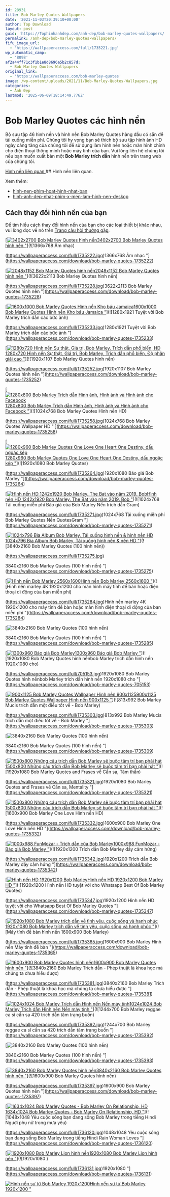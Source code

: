 ```yaml
---
id: 28931
title: Bob Marley Quotes Wallpapers
date: '2021-11-03T20:39:10+00:00'
author: Top Download
layout: post
guid: 'https://Tophinhanhdep.com/anh-dep/bob-marley-quotes-wallpapers/'
permalink: /anh-dep/bob-marley-quotes-wallpapers/
fifu_image_url:
  - 'https://wallpaperaccess.com/full/1735221.jpg'
wp_automatic_camp:
  - '8098'
af2a44ff71c3f1b1e8d8696a5b2c857d:
  - Bob Marley Quotes Wallpapers
original_link:
  - 'https://wallpaperaccess.com/bob-marley-quotes'
image: /wp-content/uploads/2021/11/Bob-Marley-Quotes-Wallpapers.jpg
categories:
  - Ảnh Đẹp
lastmod: '2025-06-09T18:14:49.776Z'
---
```

# Bob Marley Quotes các hình nền

Bộ sưu tập 46 hình nền và hình nền Bob Marley Quotes hàng đầu có sẵn để tải xuống miễn phí. Chúng tôi hy vọng bạn sẽ thích bộ sưu tập hình ảnh HD ngày càng tăng của chúng tôi để sử dụng làm hình nền hoặc màn hình chính cho điện thoại thông minh hoặc máy tính của bạn. Vui lòng liên hệ chúng tôi nếu bạn muốn xuất bản một **Bob Marley trích dẫn** hình nền trên trang web của chúng tôi.

[Hình nền liên quan ](#related) ## Hình nền liên quan.

   
 Xem thêm:

   
- [hinh-nen-phim-hoat-hinh-nhat-ban](https://tophinhanhdep.com/anh-anime/hinh-nen-phim-hoat-hinh-nhat-ban/)
- [hinh-anh-dep-nhat-phim-x-men-lam-hinh-nen-deskop](https://tophinhanhdep.com/anh-dep/hinh-anh-dep-nhat-phim-x-men-lam-hinh-nen-deskop/)

## Cách thay đổi hình nền của bạn

Để tìm hiểu cách thay đổi hình nền của bạn cho các loại thiết bị khác nhau, vui lòng đọc về nó trên [Trang câu hỏi thường gặp](https://tophinhanhdep.com/faq/).

  
[[![3402x2700 Bob Marley Quotes hình nền](https://wallpaperaccess.com/full/1735221.jpg)3402x2700 Bob Marley Quotes hình nền "](https://wallpaperaccess.com/download/bob-marley-quotes-1735221)](![1366x768 Âm nhạc)

(https://wallpaperaccess.com/full/1735222.jpg)1366x768 Âm nhạc "](https://wallpaperaccess.com/download/bob-marley-quotes-1735222)

[[![2048x1152 Bob Marley Quotes hình nền](https://wallpaperaccess.com/full/705057.jpg)2048x1152 Bob Marley Quotes hình nền "](https://wallpaperaccess.com/download/bob-marley-quotes-705057)](![3622x2113 Bob Marley Quotes hình nền)

(https://wallpaperaccess.com/full/1735228.jpg)3622x2113 Bob Marley Quotes hình nền "](https://wallpaperaccess.com/download/bob-marley-quotes-1735228)

[[![1600x1000 Bob Marley Quotes Hình nền Kho báu Jamaica](https://wallpaperaccess.com/full/1735229.jpg)1600x1000 Bob Marley Quotes Hình nền Kho báu Jamaica "](https://wallpaperaccess.com/download/bob-marley-quotes-1735229)](![1280x1921 Tuyệt vời Bob Marley trích dẫn các bức ảnh)

(https://wallpaperaccess.com/full/1735233.jpg)1280x1921 Tuyệt vời Bob Marley trích dẫn các bức ảnh "](https://wallpaperaccess.com/download/bob-marley-quotes-1735233)

[[![1280x720 Hình nền Sự thật, Giá trị, Bob Marley, Trích dẫn phổ biến, HD](https://wallpaperaccess.com/full/1735249.jpg)1280x720 Hình nền Sự thật, Giá trị, Bob Marley, Trích dẫn phổ biến, Độ phân giải cao "](https://wallpaperaccess.com/download/bob-marley-quotes-1735249)](![1920x1107 Bob Marley Quotes hình nền)

(https://wallpaperaccess.com/full/1735252.jpg)1920x1107 Bob Marley Quotes hình nền "](https://wallpaperaccess.com/download/bob-marley-quotes-1735252)

[[![1280x800 Bob Marley Trích dẫn Hình ảnh, Hình ảnh và Hình ảnh cho Facebook](https://wallpaperaccess.com/full/1735255.jpg)1280x800 Bob Marley Trích dẫn Hình ảnh, Hình ảnh và Hình ảnh cho Facebook "](https://wallpaperaccess.com/download/bob-marley-quotes-1735255)](![1024x768 Bob Marley Quotes Hình nền HD)

(https://wallpaperaccess.com/full/1735258.jpg)1024x768 Bob Marley Quotes Wallpaper HD " ](https://wallpaperaccess.com/download/bob-marley-quotes-1735258)

[[![1280x960 Bob Marley Quotes One Love One Heart One Destiny.  dấu ngoặc kép](https://wallpaperaccess.com/full/1735259.jpg)1280x960 Bob Marley Quotes One Love One Heart One Destiny. dấu ngoặc kép "](https://wallpaperaccess.com/download/bob-marley-quotes-1735259)](![1920x1080 Bob Marley Quotes)

(https://wallpaperaccess.com/full/1735264.jpg)1920x1080 Báo giá Bob Marley "](https://wallpaperaccess.com/download/bob-marley-quotes-1735264)

[[![Hình nền HD 1242x1920 Bob Marley.  The Bat vào năm 2019. Bob](https://wallpaperaccess.com/full/1735267.jpg)Hình nền HD 1242x1920 Bob Marley. The Bat vào năm 2019. Bob "](https://wallpaperaccess.com/download/bob-marley-quotes-1735267)](![1024x768 Tải xuống miễn phí Báo giá của Bob Marley Nền trích dẫn Gram)

(https://wallpaperaccess.com/full/1735271.jpg)1024x768 Tải xuống miễn phí Bob Marley Quotes Nền QuotesGram "](https://wallpaperaccess.com/download/bob-marley-quotes-1735271)

[[![1024x796 Bìa Album Bob Marley, Tải xuống hình nền & hình nền HD](https://wallpaperaccess.com/full/1735274.jpg)1024x796 Bìa Album Bob Marley, Tải xuống hình nền &amp; nền HD "](https://wallpaperaccess.com/download/bob-marley-quotes-1735274)](![3840x2160 Bob Marley Quotes (100 hình nền))

(https://wallpaperaccess.com/full/1735275.jpg)

3840x2160 Bob Marley Quotes (100 hình nền) "](https://wallpaperaccess.com/download/bob-marley-quotes-1735275)

[[![Hình nền Bob Marley 2560x1600](https://wallpaperaccess.com/full/1735281.jpg)Hình nền Bob Marley 2560x1600 "](https://wallpaperaccess.com/download/bob-marley-quotes-1735281)](![Hình nền marley 4K 1920x1200 cho màn hình máy tính để bàn hoặc điện thoại di động của bạn miễn phí)

(https://wallpaperaccess.com/full/1735284.jpg)Hình nền marley 4K 1920x1200 cho máy tính để bàn hoặc màn hình điện thoại di động của bạn miễn phí "](https://wallpaperaccess.com/download/bob-marley-quotes-1735284)

[![3840x2160 Bob Marley Quotes (100 hình nền)](https://wallpaperaccess.com/full/1735285.jpg)

3840x2160 Bob Marley Quotes (100 hình nền) "](https://wallpaperaccess.com/download/bob-marley-quotes-1735285)

[[![1300x960 Báo giá Bob Marley](https://wallpaperaccess.com/full/1735296.jpg)1300x960 Báo giá Bob Marley "](https://wallpaperaccess.com/download/bob-marley-quotes-1735296)](![1920x1080 Bob Marley Quotes hình nềnbob Marley trích dẫn hình nền 1920x1080 cho)

(https://wallpaperaccess.com/full/705153.jpg)1920x1080 Bob Marley Quotes hình nềnbob Marley trích dẫn hình nền 1920x1080 cho "](https://wallpaperaccess.com/download/bob-marley-quotes-705153)

[[![900x1125 Bob Marley Quotes Wallpaper Hình nền 900x1125](https://wallpaperaccess.com/full/1735300.jpg)900x1125 Bob Marley Quotes Wallpaper Hình nền 900x1125 "](https://wallpaperaccess.com/download/bob-marley-quotes-1735300)](![813x992 Bob Marley Mucis trích dẫn một điều tốt về - Bob Marley)

(https://wallpaperaccess.com/full/1735303.jpg)813x992 Bob Marley Mucis trích dẫn một điều tốt về - Bob Marley "](https://wallpaperaccess.com/download/bob-marley-quotes-1735303)

[![3840x2160 Bob Marley Quotes (100 hình nền)](https://wallpaperaccess.com/full/1735309.jpg)

3840x2160 Bob Marley Quotes (100 hình nền) "](https://wallpaperaccess.com/download/bob-marley-quotes-1735309)

[[![1500x800 Những câu trích dẫn Bob Marley sẽ buộc tâm trí bạn phải hát](https://wallpaperaccess.com/full/1735317.png)1500x800 Những câu trích dẫn Bob Marley sẽ buộc tâm trí bạn phải hát "](https://wallpaperaccess.com/download/bob-marley-quotes-1735317)](![1920x1080 Bob Marley Quotes and Frases về Cần sa, Tâm thần)

(https://wallpaperaccess.com/full/1735321.jpg)1920x1080 Bob Marley Quotes and Frases về Cần sa, Mentality "](https://wallpaperaccess.com/download/bob-marley-quotes-1735321)

[[![1500x800 Những câu trích dẫn Bob Marley sẽ buộc tâm trí bạn phải hát](https://wallpaperaccess.com/full/1735331.png)1500x800 Những câu trích dẫn Bob Marley sẽ buộc tâm trí bạn phải hát "](https://wallpaperaccess.com/download/bob-marley-quotes-1735331)](![1600x900 Bob Marley One Love Hình nền HD)

(https://wallpaperaccess.com/full/1735332.jpg)1600x900 Bob Marley One Love Hình nền HD "](https://wallpaperaccess.com/download/bob-marley-quotes-1735332)

[[![1000x988 FunMozar - Trích dẫn của Bob Marley](https://wallpaperaccess.com/full/1735333.jpg)1000x988 FunMozar - Báo giá Bob Marley "](https://wallpaperaccess.com/download/bob-marley-quotes-1735333)](![1920x1200 Trích dẫn Bob Marley đầy cảm hứng)

(https://wallpaperaccess.com/full/1735342.jpg)1920x1200 Trích dẫn Bob Marley đầy cảm hứng "](https://wallpaperaccess.com/download/bob-marley-quotes-1735342)

[[![Hình nền HD 1920x1200 Bob Marley](https://wallpaperaccess.com/full/1735343.jpg)Hình nền HD 1920x1200 Bob Marley HD "](https://wallpaperaccess.com/download/bob-marley-quotes-1735343)](![1920x1200 Hình nền HD tuyệt vời cho Whatsapp Best Of Bob Marley Quotes)

(https://wallpaperaccess.com/full/1735347.jpg)1920x1200 Hình nền HD tuyệt vời cho Whatsapp Best Of Bob Marley Quotes "](https://wallpaperaccess.com/download/bob-marley-quotes-1735347)

[[![1920x1080 Bob Marley trích dẫn về tình yêu, cuộc sống và hạnh phúc](https://wallpaperaccess.com/full/1735359.jpg)1920x1080 Bob Marley trích dẫn về tình yêu, cuộc sống và hạnh phúc "](https://wallpaperaccess.com/download/bob-marley-quotes-1735359)](![Máy tính để bàn hình nền 1600x900 Bob Marley)

(https://wallpaperaccess.com/full/1735365.jpg)1600x900 Bob Marley Hình nền Máy tính để bàn "](https://wallpaperaccess.com/download/bob-marley-quotes-1735365)

[[![1600x900 Bob Marley Quotes hình nền](https://wallpaperaccess.com/full/1735367.jpg)1600x900 Bob Marley Quotes hình nền "](https://wallpaperaccess.com/download/bob-marley-quotes-1735367)](![3840x2160 Bob Marley Trích dẫn - Phép thuật là khoa học mà chúng ta chưa hiểu được)

(https://wallpaperaccess.com/full/1735381.jpg)3840x2160 Bob Marley Trích dẫn - Phép thuật là khoa học mà chúng ta chưa hiểu được "](https://wallpaperaccess.com/download/bob-marley-quotes-1735381)

[[![1024x1024 Bob Marley Trích dẫn Hình nền Nền máy tính](https://wallpaperaccess.com/full/1735387.jpg)1024x1024 Bob Marley Trích dẫn Hình nền Nền máy tính "](https://wallpaperaccess.com/download/bob-marley-quotes-1735387)](![1244x700 Bob Marley reggae ca sĩ cần sa 420 trích dẫn tâm trạng buồn)

(https://wallpaperaccess.com/full/1735392.jpg)1244x700 Bob Marley reggae ca sĩ cần sa 420 trích dẫn tâm trạng buồn "](https://wallpaperaccess.com/download/bob-marley-quotes-1735392)

[![3840x2160 Bob Marley Quotes (100 hình nền)](https://wallpaperaccess.com/full/1735393.jpg)

3840x2160 Bob Marley Quotes (100 hình nền) "](https://wallpaperaccess.com/download/bob-marley-quotes-1735393)

[[![3840x2160 Bob Marley Quotes hình nền](https://wallpaperaccess.com/full/1735396.jpg)3840x2160 Bob Marley Quotes hình nền "](https://wallpaperaccess.com/download/bob-marley-quotes-1735396)](![1600x900 Bob Marley Quotes hình nền)

(https://wallpaperaccess.com/full/1735397.jpg)1600x900 Bob Marley Quotes hình nền "](https://wallpaperaccess.com/download/bob-marley-quotes-1735397)

[[![1634x1024 Bob Marley Quotes - Bob Marley On Relationship, HD](https://wallpaperaccess.com/full/1735399.png)1634x1024 Bob Marley Quotes - Bob Marley On Relationship, HD "](https://wallpaperaccess.com/download/bob-marley-quotes-1735399)](![1048x1048 Yêu cuộc sống bạn đang sống Bob Marley trong tiếng Hindi Người phụ nữ trong mưa yêu)

(https://wallpaperaccess.com/full/1736120.jpg)1048x1048 Yêu cuộc sống bạn đang sống Bob Marley trong tiếng Hindi Rain Woman Loves "](https://wallpaperaccess.com/download/bob-marley-quotes-1736120)

[[![1920x1080 Bob Marley Lion hình nền](https://wallpaperaccess.com/full/1736128.jpg)1920x1080 Bob Marley Lion hình nền "](https://wallpaperaccess.com/download/bob-marley-quotes-1736128)](![1920x1080 )

(https://wallpaperaccess.com/full/1736131.jpg)1920x1080 "](https://wallpaperaccess.com/download/bob-marley-quotes-1736131)

[![Hình nền sư tử Bob Marley 1920x1200](https://wallpaperaccess.com/full/1736136.jpg)Hình nền sư tử Bob Marley 1920x1200 "](https://wallpaperaccess.com/download/bob-marley-quotes-1736136)
